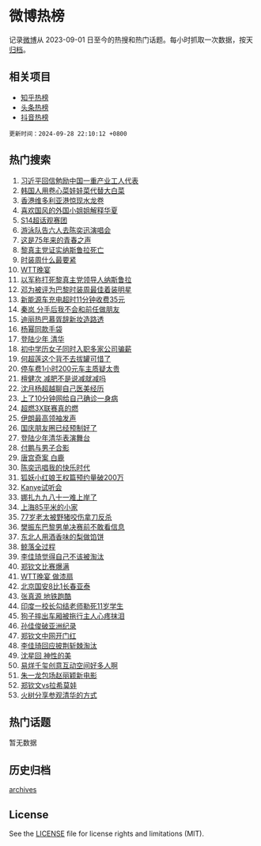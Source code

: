 # 微博热榜

记录[微博](https://www.weibo.com)从 2023-09-01 日至今的热搜和热门话题。每小时抓取一次数据，按天[归档](archives)。

## 相关项目

- [知乎热榜](https://github.com/hotarchive/zhihu)
- [头条热榜](https://github.com/hotarchive/toutiao)
- [抖音热榜](https://github.com/hotarchive/douyin)


`更新时间：2024-09-28 22:10:12 +0800`

## 热门搜索

1. [习近平回信勉励中国一重产业工人代表](https://m.weibo.cn/search?containerid=100103type%3D1%26t%3D10%26q%3D%23%E4%B9%A0%E8%BF%91%E5%B9%B3%E5%9B%9E%E4%BF%A1%E5%8B%89%E5%8A%B1%E4%B8%AD%E5%9B%BD%E4%B8%80%E9%87%8D%E4%BA%A7%E4%B8%9A%E5%B7%A5%E4%BA%BA%E4%BB%A3%E8%A1%A8%23&stream_entry_id=51&isnewpage=1&extparam=seat%3D1%26q%3D%2523%25E4%25B9%25A0%25E8%25BF%2591%25E5%25B9%25B3%25E5%259B%259E%25E4%25BF%25A1%25E5%258B%2589%25E5%258A%25B1%25E4%25B8%25AD%25E5%259B%25BD%25E4%25B8%2580%25E9%2587%258D%25E4%25BA%25A7%25E4%25B8%259A%25E5%25B7%25A5%25E4%25BA%25BA%25E4%25BB%25A3%25E8%25A1%25A8%2523%26dgr%3D0%26cate%3D10103%26filter_type%3Drealtimehot%26stream_entry_id%3D51%26c_type%3D51%26pos%3D0%26display_time%3D1727532611%26pre_seqid%3D172753261172601175451137)
1. [韩国人用卷心菜娃娃菜代替大白菜](https://m.weibo.cn/search?containerid=100103type%3D1%26t%3D10%26q%3D%23%E9%9F%A9%E5%9B%BD%E4%BA%BA%E7%94%A8%E5%8D%B7%E5%BF%83%E8%8F%9C%E5%A8%83%E5%A8%83%E8%8F%9C%E4%BB%A3%E6%9B%BF%E5%A4%A7%E7%99%BD%E8%8F%9C%23&stream_entry_id=31&isnewpage=1&extparam=seat%3D1%26flag%3D1%26pos%3D0%26band_rank%3D1%26stream_entry_id%3D31%26lcate%3D5001%26q%3D%2523%25E9%259F%25A9%25E5%259B%25BD%25E4%25BA%25BA%25E7%2594%25A8%25E5%258D%25B7%25E5%25BF%2583%25E8%258F%259C%25E5%25A8%2583%25E5%25A8%2583%25E8%258F%259C%25E4%25BB%25A3%25E6%259B%25BF%25E5%25A4%25A7%25E7%2599%25BD%25E8%258F%259C%2523%26dgr%3D0%26filter_type%3Drealtimehot%26cate%3D5001%26c_type%3D31%26realpos%3D1%26display_time%3D1727532611%26pre_seqid%3D172753261172601175451137)
1. [香港维多利亚港惊现水龙卷](https://m.weibo.cn/search?containerid=100103type%3D1%26t%3D10%26q%3D%23%E9%A6%99%E6%B8%AF%E7%BB%B4%E5%A4%9A%E5%88%A9%E4%BA%9A%E6%B8%AF%E6%83%8A%E7%8E%B0%E6%B0%B4%E9%BE%99%E5%8D%B7%23&stream_entry_id=31&isnewpage=1&extparam=seat%3D1%26flag%3D2%26pos%3D1%26band_rank%3D2%26stream_entry_id%3D31%26lcate%3D5001%26q%3D%2523%25E9%25A6%2599%25E6%25B8%25AF%25E7%25BB%25B4%25E5%25A4%259A%25E5%2588%25A9%25E4%25BA%259A%25E6%25B8%25AF%25E6%2583%258A%25E7%258E%25B0%25E6%25B0%25B4%25E9%25BE%2599%25E5%258D%25B7%2523%26dgr%3D0%26filter_type%3Drealtimehot%26cate%3D5001%26c_type%3D31%26realpos%3D2%26display_time%3D1727532611%26pre_seqid%3D172753261172601175451137)
1. [喜欢国风的外国小姐姐解释华夏](https://m.weibo.cn/search?containerid=100103type%3D1%26t%3D10%26q%3D%23%E5%96%9C%E6%AC%A2%E5%9B%BD%E9%A3%8E%E7%9A%84%E5%A4%96%E5%9B%BD%E5%B0%8F%E5%A7%90%E5%A7%90%E8%A7%A3%E9%87%8A%E5%8D%8E%E5%A4%8F%23&stream_entry_id=31&isnewpage=1&extparam=seat%3D1%26flag%3D32768%26pos%3D2%26band_rank%3D3%26stream_entry_id%3D31%26lcate%3D5001%26q%3D%2523%25E5%2596%259C%25E6%25AC%25A2%25E5%259B%25BD%25E9%25A3%258E%25E7%259A%2584%25E5%25A4%2596%25E5%259B%25BD%25E5%25B0%258F%25E5%25A7%2590%25E5%25A7%2590%25E8%25A7%25A3%25E9%2587%258A%25E5%258D%258E%25E5%25A4%258F%2523%26dgr%3D0%26filter_type%3Drealtimehot%26cate%3D5001%26c_type%3D31%26realpos%3D3%26display_time%3D1727532611%26pre_seqid%3D172753261172601175451137)
1. [S14超话观赛团](https://m.weibo.cn/search?containerid=100103type%3D1%26t%3D10%26q%3D%23S14%E8%B6%85%E8%AF%9D%E8%A7%82%E8%B5%9B%E5%9B%A2%23&stream_entry_id=31&isnewpage=1&extparam=seat%3D1%26cate%3D5001%26pos%3D3%26band_rank%3D4%26stream_entry_id%3D31%26is_ad_pos%3D1%26lcate%3D5001%26q%3D%2523S14%25E8%25B6%2585%25E8%25AF%259D%25E8%25A7%2582%25E8%25B5%259B%25E5%259B%25A2%2523%26dgr%3D0%26filter_type%3Drealtimehot%26c_type%3D31%26adid%3D256759%26display_time%3D1727532611%26pre_seqid%3D172753261172601175451137)
1. [游泳队告六人去陈奕迅演唱会](https://m.weibo.cn/search?containerid=100103type%3D1%26t%3D10%26q%3D%23%E6%B8%B8%E6%B3%B3%E9%98%9F%E5%91%8A%E5%85%AD%E4%BA%BA%E5%8E%BB%E9%99%88%E5%A5%95%E8%BF%85%E6%BC%94%E5%94%B1%E4%BC%9A%23&stream_entry_id=31&isnewpage=1&extparam=seat%3D1%26flag%3D1%26pos%3D4%26band_rank%3D4%26stream_entry_id%3D31%26lcate%3D5001%26q%3D%2523%25E6%25B8%25B8%25E6%25B3%25B3%25E9%2598%259F%25E5%2591%258A%25E5%2585%25AD%25E4%25BA%25BA%25E5%258E%25BB%25E9%2599%2588%25E5%25A5%2595%25E8%25BF%2585%25E6%25BC%2594%25E5%2594%25B1%25E4%25BC%259A%2523%26dgr%3D0%26filter_type%3Drealtimehot%26cate%3D5001%26c_type%3D31%26realpos%3D4%26display_time%3D1727532611%26pre_seqid%3D172753261172601175451137)
1. [这是75年来的青春之声](https://m.weibo.cn/search?containerid=100103type%3D1%26t%3D10%26q%3D%23%E8%BF%99%E6%98%AF75%E5%B9%B4%E6%9D%A5%E7%9A%84%E9%9D%92%E6%98%A5%E4%B9%8B%E5%A3%B0%23&stream_entry_id=31&isnewpage=1&extparam=seat%3D1%26flag%3D1%26pos%3D5%26band_rank%3D5%26stream_entry_id%3D31%26lcate%3D5001%26q%3D%2523%25E8%25BF%2599%25E6%2598%25AF75%25E5%25B9%25B4%25E6%259D%25A5%25E7%259A%2584%25E9%259D%2592%25E6%2598%25A5%25E4%25B9%258B%25E5%25A3%25B0%2523%26dgr%3D0%26filter_type%3Drealtimehot%26cate%3D5001%26c_type%3D31%26realpos%3D5%26display_time%3D1727532611%26pre_seqid%3D172753261172601175451137)
1. [黎真主党证实纳斯鲁拉死亡](https://m.weibo.cn/search?containerid=100103type%3D1%26t%3D10%26q%3D%23%E9%BB%8E%E7%9C%9F%E4%B8%BB%E5%85%9A%E8%AF%81%E5%AE%9E%E7%BA%B3%E6%96%AF%E9%B2%81%E6%8B%89%E6%AD%BB%E4%BA%A1%23&stream_entry_id=31&isnewpage=1&extparam=seat%3D1%26flag%3D0%26pos%3D6%26band_rank%3D6%26stream_entry_id%3D31%26lcate%3D5001%26q%3D%2523%25E9%25BB%258E%25E7%259C%259F%25E4%25B8%25BB%25E5%2585%259A%25E8%25AF%2581%25E5%25AE%259E%25E7%25BA%25B3%25E6%2596%25AF%25E9%25B2%2581%25E6%258B%2589%25E6%25AD%25BB%25E4%25BA%25A1%2523%26dgr%3D0%26filter_type%3Drealtimehot%26cate%3D5001%26c_type%3D31%26realpos%3D6%26display_time%3D1727532611%26pre_seqid%3D172753261172601175451137)
1. [时装周什么最要紧](https://m.weibo.cn/search?containerid=100103type%3D1%26t%3D10%26q%3D%23%E6%97%B6%E8%A3%85%E5%91%A8%E4%BB%80%E4%B9%88%E6%9C%80%E8%A6%81%E7%B4%A7%23&stream_entry_id=31&isnewpage=1&extparam=seat%3D1%26cate%3D5001%26pos%3D7%26band_rank%3D7%26stream_entry_id%3D31%26is_ad_pos%3D1%26lcate%3D5001%26q%3D%2523%25E6%2597%25B6%25E8%25A3%2585%25E5%2591%25A8%25E4%25BB%2580%25E4%25B9%2588%25E6%259C%2580%25E8%25A6%2581%25E7%25B4%25A7%2523%26dgr%3D0%26filter_type%3Drealtimehot%26adid%3D257868%26c_type%3D31%26topic_ad%3D1%26display_time%3D1727532611%26pre_seqid%3D172753261172601175451137)
1. [WTT晚宴](https://m.weibo.cn/search?containerid=100103type%3D1%26t%3D10%26q%3DWTT%E6%99%9A%E5%AE%B4&stream_entry_id=31&isnewpage=1&extparam=seat%3D1%26flag%3D1%26pos%3D8%26band_rank%3D7%26stream_entry_id%3D31%26lcate%3D5001%26q%3DWTT%25E6%2599%259A%25E5%25AE%25B4%26dgr%3D0%26filter_type%3Drealtimehot%26cate%3D5001%26c_type%3D31%26realpos%3D7%26display_time%3D1727532611%26pre_seqid%3D172753261172601175451137)
1. [以军称打死黎真主党领导人纳斯鲁拉](https://m.weibo.cn/search?containerid=100103type%3D1%26t%3D10%26q%3D%23%E4%BB%A5%E5%86%9B%E7%A7%B0%E6%89%93%E6%AD%BB%E9%BB%8E%E7%9C%9F%E4%B8%BB%E5%85%9A%E9%A2%86%E5%AF%BC%E4%BA%BA%E7%BA%B3%E6%96%AF%E9%B2%81%E6%8B%89%23&stream_entry_id=31&isnewpage=1&extparam=seat%3D1%26flag%3D0%26pos%3D9%26band_rank%3D8%26stream_entry_id%3D31%26lcate%3D5001%26q%3D%2523%25E4%25BB%25A5%25E5%2586%259B%25E7%25A7%25B0%25E6%2589%2593%25E6%25AD%25BB%25E9%25BB%258E%25E7%259C%259F%25E4%25B8%25BB%25E5%2585%259A%25E9%25A2%2586%25E5%25AF%25BC%25E4%25BA%25BA%25E7%25BA%25B3%25E6%2596%25AF%25E9%25B2%2581%25E6%258B%2589%2523%26dgr%3D0%26filter_type%3Drealtimehot%26cate%3D5001%26c_type%3D31%26realpos%3D8%26display_time%3D1727532611%26pre_seqid%3D172753261172601175451137)
1. [邓为被评为巴黎时装周最佳着装明星](https://m.weibo.cn/search?containerid=100103type%3D1%26t%3D10%26q%3D%23%E9%82%93%E4%B8%BA%E8%A2%AB%E8%AF%84%E4%B8%BA%E5%B7%B4%E9%BB%8E%E6%97%B6%E8%A3%85%E5%91%A8%E6%9C%80%E4%BD%B3%E7%9D%80%E8%A3%85%E6%98%8E%E6%98%9F%23&stream_entry_id=31&isnewpage=1&extparam=seat%3D1%26flag%3D0%26pos%3D10%26band_rank%3D9%26stream_entry_id%3D31%26lcate%3D5001%26q%3D%2523%25E9%2582%2593%25E4%25B8%25BA%25E8%25A2%25AB%25E8%25AF%2584%25E4%25B8%25BA%25E5%25B7%25B4%25E9%25BB%258E%25E6%2597%25B6%25E8%25A3%2585%25E5%2591%25A8%25E6%259C%2580%25E4%25BD%25B3%25E7%259D%2580%25E8%25A3%2585%25E6%2598%258E%25E6%2598%259F%2523%26dgr%3D0%26filter_type%3Drealtimehot%26cate%3D5001%26c_type%3D31%26realpos%3D9%26display_time%3D1727532611%26pre_seqid%3D172753261172601175451137)
1. [新能源车充电超时11分钟收费35元](https://m.weibo.cn/search?containerid=100103type%3D1%26t%3D10%26q%3D%23%E6%96%B0%E8%83%BD%E6%BA%90%E8%BD%A6%E5%85%85%E7%94%B5%E8%B6%85%E6%97%B611%E5%88%86%E9%92%9F%E6%94%B6%E8%B4%B935%E5%85%83%23&stream_entry_id=31&isnewpage=1&extparam=seat%3D1%26flag%3D1%26pos%3D11%26band_rank%3D10%26stream_entry_id%3D31%26lcate%3D5001%26q%3D%2523%25E6%2596%25B0%25E8%2583%25BD%25E6%25BA%2590%25E8%25BD%25A6%25E5%2585%2585%25E7%2594%25B5%25E8%25B6%2585%25E6%2597%25B611%25E5%2588%2586%25E9%2592%259F%25E6%2594%25B6%25E8%25B4%25B935%25E5%2585%2583%2523%26dgr%3D0%26filter_type%3Drealtimehot%26cate%3D5001%26c_type%3D31%26realpos%3D10%26display_time%3D1727532611%26pre_seqid%3D172753261172601175451137)
1. [秦岚 分手后我不会和前任做朋友](https://m.weibo.cn/search?containerid=100103type%3D1%26t%3D10%26q%3D%E7%A7%A6%E5%B2%9A+%E5%88%86%E6%89%8B%E5%90%8E%E6%88%91%E4%B8%8D%E4%BC%9A%E5%92%8C%E5%89%8D%E4%BB%BB%E5%81%9A%E6%9C%8B%E5%8F%8B&stream_entry_id=31&isnewpage=1&extparam=seat%3D1%26flag%3D1%26pos%3D12%26band_rank%3D11%26stream_entry_id%3D31%26lcate%3D5001%26q%3D%25E7%25A7%25A6%25E5%25B2%259A%2520%25E5%2588%2586%25E6%2589%258B%25E5%2590%258E%25E6%2588%2591%25E4%25B8%258D%25E4%25BC%259A%25E5%2592%258C%25E5%2589%258D%25E4%25BB%25BB%25E5%2581%259A%25E6%259C%258B%25E5%258F%258B%26dgr%3D0%26filter_type%3Drealtimehot%26cate%3D5001%26c_type%3D31%26realpos%3D11%26display_time%3D1727532611%26pre_seqid%3D172753261172601175451137)
1. [迪丽热巴慕胥辞新妆造路透](https://m.weibo.cn/search?containerid=100103type%3D1%26t%3D10%26q%3D%23%E8%BF%AA%E4%B8%BD%E7%83%AD%E5%B7%B4%E6%85%95%E8%83%A5%E8%BE%9E%E6%96%B0%E5%A6%86%E9%80%A0%E8%B7%AF%E9%80%8F%23&stream_entry_id=31&isnewpage=1&extparam=seat%3D1%26flag%3D1%26pos%3D13%26band_rank%3D12%26stream_entry_id%3D31%26lcate%3D5001%26q%3D%2523%25E8%25BF%25AA%25E4%25B8%25BD%25E7%2583%25AD%25E5%25B7%25B4%25E6%2585%2595%25E8%2583%25A5%25E8%25BE%259E%25E6%2596%25B0%25E5%25A6%2586%25E9%2580%25A0%25E8%25B7%25AF%25E9%2580%258F%2523%26dgr%3D0%26filter_type%3Drealtimehot%26cate%3D5001%26c_type%3D31%26realpos%3D12%26display_time%3D1727532611%26pre_seqid%3D172753261172601175451137)
1. [杨幂同款手袋](https://m.weibo.cn/search?containerid=100103type%3D1%26t%3D10%26q%3D%23%E6%9D%A8%E5%B9%82%E5%90%8C%E6%AC%BE%E6%89%8B%E8%A2%8B%23&stream_entry_id=31&isnewpage=1&extparam=seat%3D1%26cate%3D5001%26pos%3D14%26band_rank%3D13%26stream_entry_id%3D31%26lcate%3D5001%26q%3D%2523%25E6%259D%25A8%25E5%25B9%2582%25E5%2590%258C%25E6%25AC%25BE%25E6%2589%258B%25E8%25A2%258B%2523%26dgr%3D0%26flag%3D0%26filter_type%3Drealtimehot%26adid%3D257508%26c_type%3D31%26realpos%3D13%26display_time%3D1727532611%26pre_seqid%3D172753261172601175451137)
1. [登陆少年 清华](https://m.weibo.cn/search?containerid=100103type%3D1%26t%3D10%26q%3D%E7%99%BB%E9%99%86%E5%B0%91%E5%B9%B4+%E6%B8%85%E5%8D%8E&stream_entry_id=31&isnewpage=1&extparam=seat%3D1%26flag%3D2%26pos%3D15%26band_rank%3D14%26stream_entry_id%3D31%26lcate%3D5001%26q%3D%25E7%2599%25BB%25E9%2599%2586%25E5%25B0%2591%25E5%25B9%25B4%2520%25E6%25B8%2585%25E5%258D%258E%26dgr%3D0%26filter_type%3Drealtimehot%26cate%3D5001%26c_type%3D31%26realpos%3D14%26display_time%3D1727532611%26pre_seqid%3D172753261172601175451137)
1. [初中学历女子同时入职多家公司骗薪](https://m.weibo.cn/search?containerid=100103type%3D1%26t%3D10%26q%3D%23%E5%88%9D%E4%B8%AD%E5%AD%A6%E5%8E%86%E5%A5%B3%E5%AD%90%E5%90%8C%E6%97%B6%E5%85%A5%E8%81%8C%E5%A4%9A%E5%AE%B6%E5%85%AC%E5%8F%B8%E9%AA%97%E8%96%AA%23&stream_entry_id=31&isnewpage=1&extparam=seat%3D1%26flag%3D1%26pos%3D16%26band_rank%3D15%26stream_entry_id%3D31%26lcate%3D5001%26q%3D%2523%25E5%2588%259D%25E4%25B8%25AD%25E5%25AD%25A6%25E5%258E%2586%25E5%25A5%25B3%25E5%25AD%2590%25E5%2590%258C%25E6%2597%25B6%25E5%2585%25A5%25E8%2581%258C%25E5%25A4%259A%25E5%25AE%25B6%25E5%2585%25AC%25E5%258F%25B8%25E9%25AA%2597%25E8%2596%25AA%2523%26dgr%3D0%26filter_type%3Drealtimehot%26cate%3D5001%26c_type%3D31%26realpos%3D15%26display_time%3D1727532611%26pre_seqid%3D172753261172601175451137)
1. [何超莲这个背不去拔罐可惜了](https://m.weibo.cn/search?containerid=100103type%3D1%26t%3D10%26q%3D%E4%BD%95%E8%B6%85%E8%8E%B2%E8%BF%99%E4%B8%AA%E8%83%8C%E4%B8%8D%E5%8E%BB%E6%8B%94%E7%BD%90%E5%8F%AF%E6%83%9C%E4%BA%86&stream_entry_id=31&isnewpage=1&extparam=seat%3D1%26flag%3D1%26pos%3D17%26band_rank%3D16%26stream_entry_id%3D31%26lcate%3D5001%26q%3D%25E4%25BD%2595%25E8%25B6%2585%25E8%258E%25B2%25E8%25BF%2599%25E4%25B8%25AA%25E8%2583%258C%25E4%25B8%258D%25E5%258E%25BB%25E6%258B%2594%25E7%25BD%2590%25E5%258F%25AF%25E6%2583%259C%25E4%25BA%2586%26dgr%3D0%26filter_type%3Drealtimehot%26cate%3D5001%26c_type%3D31%26realpos%3D16%26display_time%3D1727532611%26pre_seqid%3D172753261172601175451137)
1. [停车费1小时200元车主质疑太贵](https://m.weibo.cn/search?containerid=100103type%3D1%26t%3D10%26q%3D%23%E5%81%9C%E8%BD%A6%E8%B4%B91%E5%B0%8F%E6%97%B6200%E5%85%83%E8%BD%A6%E4%B8%BB%E8%B4%A8%E7%96%91%E5%A4%AA%E8%B4%B5%23&stream_entry_id=31&isnewpage=1&extparam=seat%3D1%26flag%3D0%26pos%3D18%26band_rank%3D17%26stream_entry_id%3D31%26lcate%3D5001%26q%3D%2523%25E5%2581%259C%25E8%25BD%25A6%25E8%25B4%25B91%25E5%25B0%258F%25E6%2597%25B6200%25E5%2585%2583%25E8%25BD%25A6%25E4%25B8%25BB%25E8%25B4%25A8%25E7%2596%2591%25E5%25A4%25AA%25E8%25B4%25B5%2523%26dgr%3D0%26filter_type%3Drealtimehot%26cate%3D5001%26c_type%3D31%26realpos%3D17%26display_time%3D1727532611%26pre_seqid%3D172753261172601175451137)
1. [檀健次 减肥不是说减就减吗](https://m.weibo.cn/search?containerid=100103type%3D1%26t%3D10%26q%3D%E6%AA%80%E5%81%A5%E6%AC%A1+%E5%87%8F%E8%82%A5%E4%B8%8D%E6%98%AF%E8%AF%B4%E5%87%8F%E5%B0%B1%E5%87%8F%E5%90%97&stream_entry_id=31&isnewpage=1&extparam=seat%3D1%26flag%3D1%26pos%3D19%26band_rank%3D18%26stream_entry_id%3D31%26lcate%3D5001%26q%3D%25E6%25AA%2580%25E5%2581%25A5%25E6%25AC%25A1%2520%25E5%2587%258F%25E8%2582%25A5%25E4%25B8%258D%25E6%2598%25AF%25E8%25AF%25B4%25E5%2587%258F%25E5%25B0%25B1%25E5%2587%258F%25E5%2590%2597%26dgr%3D0%26filter_type%3Drealtimehot%26cate%3D5001%26c_type%3D31%26realpos%3D18%26display_time%3D1727532611%26pre_seqid%3D172753261172601175451137)
1. [沈月杨超越聊自己医美经历](https://m.weibo.cn/search?containerid=100103type%3D1%26t%3D10%26q%3D%E6%B2%88%E6%9C%88%E6%9D%A8%E8%B6%85%E8%B6%8A%E8%81%8A%E8%87%AA%E5%B7%B1%E5%8C%BB%E7%BE%8E%E7%BB%8F%E5%8E%86&stream_entry_id=31&isnewpage=1&extparam=seat%3D1%26flag%3D1%26pos%3D20%26band_rank%3D19%26stream_entry_id%3D31%26lcate%3D5001%26q%3D%25E6%25B2%2588%25E6%259C%2588%25E6%259D%25A8%25E8%25B6%2585%25E8%25B6%258A%25E8%2581%258A%25E8%2587%25AA%25E5%25B7%25B1%25E5%258C%25BB%25E7%25BE%258E%25E7%25BB%258F%25E5%258E%2586%26dgr%3D0%26filter_type%3Drealtimehot%26cate%3D5001%26c_type%3D31%26realpos%3D19%26display_time%3D1727532611%26pre_seqid%3D172753261172601175451137)
1. [上了10分钟网给自己确诊一身病](https://m.weibo.cn/search?containerid=100103type%3D1%26t%3D10%26q%3D%23%E4%B8%8A%E4%BA%8610%E5%88%86%E9%92%9F%E7%BD%91%E7%BB%99%E8%87%AA%E5%B7%B1%E7%A1%AE%E8%AF%8A%E4%B8%80%E8%BA%AB%E7%97%85%23&stream_entry_id=31&isnewpage=1&extparam=seat%3D1%26flag%3D1%26pos%3D21%26band_rank%3D20%26stream_entry_id%3D31%26lcate%3D5001%26q%3D%2523%25E4%25B8%258A%25E4%25BA%258610%25E5%2588%2586%25E9%2592%259F%25E7%25BD%2591%25E7%25BB%2599%25E8%2587%25AA%25E5%25B7%25B1%25E7%25A1%25AE%25E8%25AF%258A%25E4%25B8%2580%25E8%25BA%25AB%25E7%2597%2585%2523%26dgr%3D0%26filter_type%3Drealtimehot%26cate%3D5001%26c_type%3D31%26realpos%3D20%26display_time%3D1727532611%26pre_seqid%3D172753261172601175451137)
1. [超燃3X联赛真的燃](https://m.weibo.cn/search?containerid=100103type%3D1%26t%3D10%26q%3D%23%E8%B6%85%E7%87%833X%E8%81%94%E8%B5%9B%E7%9C%9F%E7%9A%84%E7%87%83%23&stream_entry_id=31&isnewpage=1&extparam=seat%3D1%26cate%3D5001%26pos%3D22%26band_rank%3D21%26stream_entry_id%3D31%26lcate%3D5001%26q%3D%2523%25E8%25B6%2585%25E7%2587%25833X%25E8%2581%2594%25E8%25B5%259B%25E7%259C%259F%25E7%259A%2584%25E7%2587%2583%2523%26dgr%3D0%26flag%3D0%26filter_type%3Drealtimehot%26adid%3D257937%26c_type%3D31%26realpos%3D21%26display_time%3D1727532611%26pre_seqid%3D172753261172601175451137)
1. [伊朗最高领袖发声](https://m.weibo.cn/search?containerid=100103type%3D1%26t%3D10%26q%3D%23%E4%BC%8A%E6%9C%97%E6%9C%80%E9%AB%98%E9%A2%86%E8%A2%96%E5%8F%91%E5%A3%B0%23&stream_entry_id=31&isnewpage=1&extparam=seat%3D1%26flag%3D0%26pos%3D23%26band_rank%3D22%26stream_entry_id%3D31%26lcate%3D5001%26q%3D%2523%25E4%25BC%258A%25E6%259C%2597%25E6%259C%2580%25E9%25AB%2598%25E9%25A2%2586%25E8%25A2%2596%25E5%258F%2591%25E5%25A3%25B0%2523%26dgr%3D0%26filter_type%3Drealtimehot%26cate%3D5001%26c_type%3D31%26realpos%3D22%26display_time%3D1727532611%26pre_seqid%3D172753261172601175451137)
1. [国庆朋友圈已经预制好了](https://m.weibo.cn/search?containerid=100103type%3D1%26t%3D10%26q%3D%E5%9B%BD%E5%BA%86%E6%9C%8B%E5%8F%8B%E5%9C%88%E5%B7%B2%E7%BB%8F%E9%A2%84%E5%88%B6%E5%A5%BD%E4%BA%86&stream_entry_id=31&isnewpage=1&extparam=seat%3D1%26flag%3D0%26pos%3D24%26band_rank%3D23%26stream_entry_id%3D31%26lcate%3D5001%26q%3D%25E5%259B%25BD%25E5%25BA%2586%25E6%259C%258B%25E5%258F%258B%25E5%259C%2588%25E5%25B7%25B2%25E7%25BB%258F%25E9%25A2%2584%25E5%2588%25B6%25E5%25A5%25BD%25E4%25BA%2586%26dgr%3D0%26filter_type%3Drealtimehot%26cate%3D5001%26c_type%3D31%26realpos%3D23%26display_time%3D1727532611%26pre_seqid%3D172753261172601175451137)
1. [登陆少年清华表演舞台](https://m.weibo.cn/search?containerid=100103type%3D1%26t%3D10%26q%3D%23%E7%99%BB%E9%99%86%E5%B0%91%E5%B9%B4%E6%B8%85%E5%8D%8E%E8%A1%A8%E6%BC%94%E8%88%9E%E5%8F%B0%23&stream_entry_id=31&isnewpage=1&extparam=seat%3D1%26flag%3D1%26pos%3D25%26band_rank%3D24%26stream_entry_id%3D31%26lcate%3D5001%26q%3D%2523%25E7%2599%25BB%25E9%2599%2586%25E5%25B0%2591%25E5%25B9%25B4%25E6%25B8%2585%25E5%258D%258E%25E8%25A1%25A8%25E6%25BC%2594%25E8%2588%259E%25E5%258F%25B0%2523%26dgr%3D0%26filter_type%3Drealtimehot%26cate%3D5001%26c_type%3D31%26realpos%3D24%26display_time%3D1727532611%26pre_seqid%3D172753261172601175451137)
1. [付鹏与男子合影](https://m.weibo.cn/search?containerid=100103type%3D1%26t%3D10%26q%3D%23%E4%BB%98%E9%B9%8F%E4%B8%8E%E7%94%B7%E5%AD%90%E5%90%88%E5%BD%B1%23&stream_entry_id=31&isnewpage=1&extparam=seat%3D1%26flag%3D0%26pos%3D26%26band_rank%3D25%26stream_entry_id%3D31%26lcate%3D5001%26q%3D%2523%25E4%25BB%2598%25E9%25B9%258F%25E4%25B8%258E%25E7%2594%25B7%25E5%25AD%2590%25E5%2590%2588%25E5%25BD%25B1%2523%26dgr%3D0%26filter_type%3Drealtimehot%26cate%3D5001%26c_type%3D31%26realpos%3D25%26display_time%3D1727532611%26pre_seqid%3D172753261172601175451137)
1. [唐宫奇案 白鹿](https://m.weibo.cn/search?containerid=100103type%3D1%26t%3D10%26q%3D%E5%94%90%E5%AE%AB%E5%A5%87%E6%A1%88+%E7%99%BD%E9%B9%BF&stream_entry_id=31&isnewpage=1&extparam=seat%3D1%26flag%3D0%26pos%3D27%26band_rank%3D26%26stream_entry_id%3D31%26lcate%3D5001%26q%3D%25E5%2594%2590%25E5%25AE%25AB%25E5%25A5%2587%25E6%25A1%2588%2520%25E7%2599%25BD%25E9%25B9%25BF%26dgr%3D0%26filter_type%3Drealtimehot%26cate%3D5001%26c_type%3D31%26realpos%3D26%26display_time%3D1727532611%26pre_seqid%3D172753261172601175451137)
1. [陈奕迅唱我的快乐时代](https://m.weibo.cn/search?containerid=100103type%3D1%26t%3D10%26q%3D%E9%99%88%E5%A5%95%E8%BF%85%E5%94%B1%E6%88%91%E7%9A%84%E5%BF%AB%E4%B9%90%E6%97%B6%E4%BB%A3&stream_entry_id=31&isnewpage=1&extparam=seat%3D1%26flag%3D1%26pos%3D28%26band_rank%3D27%26stream_entry_id%3D31%26lcate%3D5001%26q%3D%25E9%2599%2588%25E5%25A5%2595%25E8%25BF%2585%25E5%2594%25B1%25E6%2588%2591%25E7%259A%2584%25E5%25BF%25AB%25E4%25B9%2590%25E6%2597%25B6%25E4%25BB%25A3%26dgr%3D0%26filter_type%3Drealtimehot%26cate%3D5001%26c_type%3D31%26realpos%3D27%26display_time%3D1727532611%26pre_seqid%3D172753261172601175451137)
1. [狐妖小红娘王权篇预约量破200万](https://m.weibo.cn/search?containerid=100103type%3D1%26t%3D10%26q%3D%23%E7%8B%90%E5%A6%96%E5%B0%8F%E7%BA%A2%E5%A8%98%E7%8E%8B%E6%9D%83%E7%AF%87%E9%A2%84%E7%BA%A6%E9%87%8F%E7%A0%B4200%E4%B8%87%23&stream_entry_id=31&isnewpage=1&extparam=seat%3D1%26flag%3D1%26pos%3D29%26band_rank%3D28%26stream_entry_id%3D31%26lcate%3D5001%26q%3D%2523%25E7%258B%2590%25E5%25A6%2596%25E5%25B0%258F%25E7%25BA%25A2%25E5%25A8%2598%25E7%258E%258B%25E6%259D%2583%25E7%25AF%2587%25E9%25A2%2584%25E7%25BA%25A6%25E9%2587%258F%25E7%25A0%25B4200%25E4%25B8%2587%2523%26dgr%3D0%26filter_type%3Drealtimehot%26cate%3D5001%26c_type%3D31%26realpos%3D28%26display_time%3D1727532611%26pre_seqid%3D172753261172601175451137)
1. [Kanye试听会](https://m.weibo.cn/search?containerid=100103type%3D1%26t%3D10%26q%3DKanye%E8%AF%95%E5%90%AC%E4%BC%9A&stream_entry_id=31&isnewpage=1&extparam=seat%3D1%26flag%3D0%26pos%3D30%26band_rank%3D29%26stream_entry_id%3D31%26lcate%3D5001%26q%3DKanye%25E8%25AF%2595%25E5%2590%25AC%25E4%25BC%259A%26dgr%3D0%26filter_type%3Drealtimehot%26cate%3D5001%26c_type%3D31%26realpos%3D29%26display_time%3D1727532611%26pre_seqid%3D172753261172601175451137)
1. [娜扎九九八十一难上岸了](https://m.weibo.cn/search?containerid=100103type%3D1%26t%3D10%26q%3D%E5%A8%9C%E6%89%8E%E4%B9%9D%E4%B9%9D%E5%85%AB%E5%8D%81%E4%B8%80%E9%9A%BE%E4%B8%8A%E5%B2%B8%E4%BA%86&stream_entry_id=31&isnewpage=1&extparam=seat%3D1%26flag%3D1%26pos%3D31%26band_rank%3D30%26stream_entry_id%3D31%26lcate%3D5001%26q%3D%25E5%25A8%259C%25E6%2589%258E%25E4%25B9%259D%25E4%25B9%259D%25E5%2585%25AB%25E5%258D%2581%25E4%25B8%2580%25E9%259A%25BE%25E4%25B8%258A%25E5%25B2%25B8%25E4%25BA%2586%26dgr%3D0%26filter_type%3Drealtimehot%26cate%3D5001%26c_type%3D31%26realpos%3D30%26display_time%3D1727532611%26pre_seqid%3D172753261172601175451137)
1. [上海85平米的小家](https://m.weibo.cn/search?containerid=100103type%3D1%26t%3D10%26q%3D%E4%B8%8A%E6%B5%B785%E5%B9%B3%E7%B1%B3%E7%9A%84%E5%B0%8F%E5%AE%B6&stream_entry_id=31&isnewpage=1&extparam=seat%3D1%26flag%3D0%26pos%3D32%26band_rank%3D31%26stream_entry_id%3D31%26lcate%3D5001%26q%3D%25E4%25B8%258A%25E6%25B5%25B785%25E5%25B9%25B3%25E7%25B1%25B3%25E7%259A%2584%25E5%25B0%258F%25E5%25AE%25B6%26dgr%3D0%26filter_type%3Drealtimehot%26cate%3D5001%26c_type%3D31%26realpos%3D31%26display_time%3D1727532611%26pre_seqid%3D172753261172601175451137)
1. [77岁老太被野猪咬伤拿刀反杀](https://m.weibo.cn/search?containerid=100103type%3D1%26t%3D10%26q%3D%2377%E5%B2%81%E8%80%81%E5%A4%AA%E8%A2%AB%E9%87%8E%E7%8C%AA%E5%92%AC%E4%BC%A4%E6%8B%BF%E5%88%80%E5%8F%8D%E6%9D%80%23&stream_entry_id=31&isnewpage=1&extparam=seat%3D1%26flag%3D0%26pos%3D33%26band_rank%3D32%26stream_entry_id%3D31%26lcate%3D5001%26q%3D%252377%25E5%25B2%2581%25E8%2580%2581%25E5%25A4%25AA%25E8%25A2%25AB%25E9%2587%258E%25E7%258C%25AA%25E5%2592%25AC%25E4%25BC%25A4%25E6%258B%25BF%25E5%2588%2580%25E5%258F%258D%25E6%259D%2580%2523%26dgr%3D0%26filter_type%3Drealtimehot%26cate%3D5001%26c_type%3D31%26realpos%3D32%26display_time%3D1727532611%26pre_seqid%3D172753261172601175451137)
1. [樊振东巴黎男单决赛前不敢看信息](https://m.weibo.cn/search?containerid=100103type%3D1%26t%3D10%26q%3D%23%E6%A8%8A%E6%8C%AF%E4%B8%9C%E5%B7%B4%E9%BB%8E%E7%94%B7%E5%8D%95%E5%86%B3%E8%B5%9B%E5%89%8D%E4%B8%8D%E6%95%A2%E7%9C%8B%E4%BF%A1%E6%81%AF%23&stream_entry_id=31&isnewpage=1&extparam=seat%3D1%26flag%3D0%26pos%3D34%26band_rank%3D33%26stream_entry_id%3D31%26lcate%3D5001%26q%3D%2523%25E6%25A8%258A%25E6%258C%25AF%25E4%25B8%259C%25E5%25B7%25B4%25E9%25BB%258E%25E7%2594%25B7%25E5%258D%2595%25E5%2586%25B3%25E8%25B5%259B%25E5%2589%258D%25E4%25B8%258D%25E6%2595%25A2%25E7%259C%258B%25E4%25BF%25A1%25E6%2581%25AF%2523%26dgr%3D0%26filter_type%3Drealtimehot%26cate%3D5001%26c_type%3D31%26realpos%3D33%26display_time%3D1727532611%26pre_seqid%3D172753261172601175451137)
1. [东北人用酒香味的梨做馅饼](https://m.weibo.cn/search?containerid=100103type%3D1%26t%3D10%26q%3D%23%E4%B8%9C%E5%8C%97%E4%BA%BA%E7%94%A8%E9%85%92%E9%A6%99%E5%91%B3%E7%9A%84%E6%A2%A8%E5%81%9A%E9%A6%85%E9%A5%BC%23&stream_entry_id=31&isnewpage=1&extparam=seat%3D1%26flag%3D1%26pos%3D35%26band_rank%3D34%26stream_entry_id%3D31%26lcate%3D5001%26q%3D%2523%25E4%25B8%259C%25E5%258C%2597%25E4%25BA%25BA%25E7%2594%25A8%25E9%2585%2592%25E9%25A6%2599%25E5%2591%25B3%25E7%259A%2584%25E6%25A2%25A8%25E5%2581%259A%25E9%25A6%2585%25E9%25A5%25BC%2523%26dgr%3D0%26filter_type%3Drealtimehot%26cate%3D5001%26c_type%3D31%26realpos%3D34%26display_time%3D1727532611%26pre_seqid%3D172753261172601175451137)
1. [鲸落全过程](https://m.weibo.cn/search?containerid=100103type%3D1%26t%3D10%26q%3D%E9%B2%B8%E8%90%BD%E5%85%A8%E8%BF%87%E7%A8%8B&stream_entry_id=31&isnewpage=1&extparam=seat%3D1%26flag%3D0%26pos%3D36%26band_rank%3D35%26stream_entry_id%3D31%26lcate%3D5001%26q%3D%25E9%25B2%25B8%25E8%2590%25BD%25E5%2585%25A8%25E8%25BF%2587%25E7%25A8%258B%26dgr%3D0%26filter_type%3Drealtimehot%26cate%3D5001%26c_type%3D31%26realpos%3D35%26display_time%3D1727532611%26pre_seqid%3D172753261172601175451137)
1. [李佳琦觉得自己不该被淘汰](https://m.weibo.cn/search?containerid=100103type%3D1%26t%3D10%26q%3D%23%E6%9D%8E%E4%BD%B3%E7%90%A6%E8%A7%89%E5%BE%97%E8%87%AA%E5%B7%B1%E4%B8%8D%E8%AF%A5%E8%A2%AB%E6%B7%98%E6%B1%B0%23&stream_entry_id=31&isnewpage=1&extparam=seat%3D1%26flag%3D0%26pos%3D37%26band_rank%3D36%26stream_entry_id%3D31%26lcate%3D5001%26q%3D%2523%25E6%259D%258E%25E4%25BD%25B3%25E7%2590%25A6%25E8%25A7%2589%25E5%25BE%2597%25E8%2587%25AA%25E5%25B7%25B1%25E4%25B8%258D%25E8%25AF%25A5%25E8%25A2%25AB%25E6%25B7%2598%25E6%25B1%25B0%2523%26dgr%3D0%26filter_type%3Drealtimehot%26cate%3D5001%26c_type%3D31%26realpos%3D36%26display_time%3D1727532611%26pre_seqid%3D172753261172601175451137)
1. [郑钦文比赛爆满](https://m.weibo.cn/search?containerid=100103type%3D1%26t%3D10%26q%3D%23%E9%83%91%E9%92%A6%E6%96%87%E6%AF%94%E8%B5%9B%E7%88%86%E6%BB%A1%23&stream_entry_id=31&isnewpage=1&extparam=seat%3D1%26flag%3D0%26pos%3D38%26band_rank%3D37%26stream_entry_id%3D31%26lcate%3D5001%26q%3D%2523%25E9%2583%2591%25E9%2592%25A6%25E6%2596%2587%25E6%25AF%2594%25E8%25B5%259B%25E7%2588%2586%25E6%25BB%25A1%2523%26dgr%3D0%26filter_type%3Drealtimehot%26cate%3D5001%26c_type%3D31%26realpos%3D37%26display_time%3D1727532611%26pre_seqid%3D172753261172601175451137)
1. [WTT晚宴 做漆扇](https://m.weibo.cn/search?containerid=100103type%3D1%26t%3D10%26q%3DWTT%E6%99%9A%E5%AE%B4+%E5%81%9A%E6%BC%86%E6%89%87&stream_entry_id=31&isnewpage=1&extparam=seat%3D1%26flag%3D1%26pos%3D39%26band_rank%3D38%26stream_entry_id%3D31%26lcate%3D5001%26q%3DWTT%25E6%2599%259A%25E5%25AE%25B4%2520%25E5%2581%259A%25E6%25BC%2586%25E6%2589%2587%26dgr%3D0%26filter_type%3Drealtimehot%26cate%3D5001%26c_type%3D31%26realpos%3D38%26display_time%3D1727532611%26pre_seqid%3D172753261172601175451137)
1. [北京国安8比1长春亚泰](https://m.weibo.cn/search?containerid=100103type%3D1%26t%3D10%26q%3D%23%E5%8C%97%E4%BA%AC%E5%9B%BD%E5%AE%898%E6%AF%941%E9%95%BF%E6%98%A5%E4%BA%9A%E6%B3%B0%23&stream_entry_id=31&isnewpage=1&extparam=seat%3D1%26flag%3D1%26pos%3D40%26band_rank%3D39%26stream_entry_id%3D31%26lcate%3D5001%26q%3D%2523%25E5%258C%2597%25E4%25BA%25AC%25E5%259B%25BD%25E5%25AE%25898%25E6%25AF%25941%25E9%2595%25BF%25E6%2598%25A5%25E4%25BA%259A%25E6%25B3%25B0%2523%26dgr%3D0%26filter_type%3Drealtimehot%26cate%3D5001%26c_type%3D31%26realpos%3D39%26display_time%3D1727532611%26pre_seqid%3D172753261172601175451137)
1. [张真源 地铁跑酷](https://m.weibo.cn/search?containerid=100103type%3D1%26t%3D10%26q%3D%E5%BC%A0%E7%9C%9F%E6%BA%90+%E5%9C%B0%E9%93%81%E8%B7%91%E9%85%B7&stream_entry_id=31&isnewpage=1&extparam=seat%3D1%26flag%3D0%26pos%3D41%26band_rank%3D40%26stream_entry_id%3D31%26lcate%3D5001%26q%3D%25E5%25BC%25A0%25E7%259C%259F%25E6%25BA%2590%2520%25E5%259C%25B0%25E9%2593%2581%25E8%25B7%2591%25E9%2585%25B7%26dgr%3D0%26filter_type%3Drealtimehot%26cate%3D5001%26c_type%3D31%26realpos%3D40%26display_time%3D1727532611%26pre_seqid%3D172753261172601175451137)
1. [印度一校长勾结老师勒死11岁学生](https://m.weibo.cn/search?containerid=100103type%3D1%26t%3D10%26q%3D%23%E5%8D%B0%E5%BA%A6%E4%B8%80%E6%A0%A1%E9%95%BF%E5%8B%BE%E7%BB%93%E8%80%81%E5%B8%88%E5%8B%92%E6%AD%BB11%E5%B2%81%E5%AD%A6%E7%94%9F%23&stream_entry_id=31&isnewpage=1&extparam=seat%3D1%26flag%3D0%26pos%3D42%26band_rank%3D41%26stream_entry_id%3D31%26lcate%3D5001%26q%3D%2523%25E5%258D%25B0%25E5%25BA%25A6%25E4%25B8%2580%25E6%25A0%25A1%25E9%2595%25BF%25E5%258B%25BE%25E7%25BB%2593%25E8%2580%2581%25E5%25B8%2588%25E5%258B%2592%25E6%25AD%25BB11%25E5%25B2%2581%25E5%25AD%25A6%25E7%2594%259F%2523%26dgr%3D0%26filter_type%3Drealtimehot%26cate%3D5001%26c_type%3D31%26realpos%3D41%26display_time%3D1727532611%26pre_seqid%3D172753261172601175451137)
1. [狗子摔出车厢被拖行主人心疼抹泪](https://m.weibo.cn/search?containerid=100103type%3D1%26t%3D10%26q%3D%23%E7%8B%97%E5%AD%90%E6%91%94%E5%87%BA%E8%BD%A6%E5%8E%A2%E8%A2%AB%E6%8B%96%E8%A1%8C%E4%B8%BB%E4%BA%BA%E5%BF%83%E7%96%BC%E6%8A%B9%E6%B3%AA%23&stream_entry_id=31&isnewpage=1&extparam=seat%3D1%26flag%3D1%26pos%3D43%26band_rank%3D42%26stream_entry_id%3D31%26lcate%3D5001%26q%3D%2523%25E7%258B%2597%25E5%25AD%2590%25E6%2591%2594%25E5%2587%25BA%25E8%25BD%25A6%25E5%258E%25A2%25E8%25A2%25AB%25E6%258B%2596%25E8%25A1%258C%25E4%25B8%25BB%25E4%25BA%25BA%25E5%25BF%2583%25E7%2596%25BC%25E6%258A%25B9%25E6%25B3%25AA%2523%26dgr%3D0%26filter_type%3Drealtimehot%26cate%3D5001%26c_type%3D31%26realpos%3D42%26display_time%3D1727532611%26pre_seqid%3D172753261172601175451137)
1. [孙佳俊破亚洲纪录](https://m.weibo.cn/search?containerid=100103type%3D1%26t%3D10%26q%3D%23%E5%AD%99%E4%BD%B3%E4%BF%8A%E7%A0%B4%E4%BA%9A%E6%B4%B2%E7%BA%AA%E5%BD%95%23&stream_entry_id=31&isnewpage=1&extparam=seat%3D1%26flag%3D1%26pos%3D44%26band_rank%3D43%26stream_entry_id%3D31%26lcate%3D5001%26q%3D%2523%25E5%25AD%2599%25E4%25BD%25B3%25E4%25BF%258A%25E7%25A0%25B4%25E4%25BA%259A%25E6%25B4%25B2%25E7%25BA%25AA%25E5%25BD%2595%2523%26dgr%3D0%26filter_type%3Drealtimehot%26cate%3D5001%26c_type%3D31%26realpos%3D43%26display_time%3D1727532611%26pre_seqid%3D172753261172601175451137)
1. [郑钦文中网开门红](https://m.weibo.cn/search?containerid=100103type%3D1%26t%3D10%26q%3D%23%E9%83%91%E9%92%A6%E6%96%87%E4%B8%AD%E7%BD%91%E5%BC%80%E9%97%A8%E7%BA%A2%23&stream_entry_id=31&isnewpage=1&extparam=seat%3D1%26flag%3D1%26pos%3D45%26band_rank%3D44%26stream_entry_id%3D31%26lcate%3D5001%26q%3D%2523%25E9%2583%2591%25E9%2592%25A6%25E6%2596%2587%25E4%25B8%25AD%25E7%25BD%2591%25E5%25BC%2580%25E9%2597%25A8%25E7%25BA%25A2%2523%26dgr%3D0%26filter_type%3Drealtimehot%26cate%3D5001%26c_type%3D31%26realpos%3D44%26display_time%3D1727532611%26pre_seqid%3D172753261172601175451137)
1. [李佳琦回应披荆斩棘淘汰](https://m.weibo.cn/search?containerid=100103type%3D1%26t%3D10%26q%3D%23%E6%9D%8E%E4%BD%B3%E7%90%A6%E5%9B%9E%E5%BA%94%E6%8A%AB%E8%8D%86%E6%96%A9%E6%A3%98%E6%B7%98%E6%B1%B0%23&stream_entry_id=31&isnewpage=1&extparam=seat%3D1%26flag%3D0%26pos%3D46%26band_rank%3D45%26stream_entry_id%3D31%26lcate%3D5001%26q%3D%2523%25E6%259D%258E%25E4%25BD%25B3%25E7%2590%25A6%25E5%259B%259E%25E5%25BA%2594%25E6%258A%25AB%25E8%258D%2586%25E6%2596%25A9%25E6%25A3%2598%25E6%25B7%2598%25E6%25B1%25B0%2523%26dgr%3D0%26filter_type%3Drealtimehot%26cate%3D5001%26c_type%3D31%26realpos%3D45%26display_time%3D1727532611%26pre_seqid%3D172753261172601175451137)
1. [沈星回 神性的美](https://m.weibo.cn/search?containerid=100103type%3D1%26t%3D10%26q%3D%E6%B2%88%E6%98%9F%E5%9B%9E+%E7%A5%9E%E6%80%A7%E7%9A%84%E7%BE%8E&stream_entry_id=31&isnewpage=1&extparam=seat%3D1%26flag%3D1%26pos%3D47%26band_rank%3D46%26stream_entry_id%3D31%26lcate%3D5001%26q%3D%25E6%25B2%2588%25E6%2598%259F%25E5%259B%259E%2520%25E7%25A5%259E%25E6%2580%25A7%25E7%259A%2584%25E7%25BE%258E%26dgr%3D0%26filter_type%3Drealtimehot%26cate%3D5001%26c_type%3D31%26realpos%3D46%26display_time%3D1727532611%26pre_seqid%3D172753261172601175451137)
1. [易烊千玺创意互动空间好多人啊](https://m.weibo.cn/search?containerid=100103type%3D1%26t%3D10%26q%3D%23%E6%98%93%E7%83%8A%E5%8D%83%E7%8E%BA%E5%88%9B%E6%84%8F%E4%BA%92%E5%8A%A8%E7%A9%BA%E9%97%B4%E5%A5%BD%E5%A4%9A%E4%BA%BA%E5%95%8A%23&stream_entry_id=31&isnewpage=1&extparam=seat%3D1%26flag%3D32768%26pos%3D48%26band_rank%3D47%26stream_entry_id%3D31%26lcate%3D5001%26q%3D%2523%25E6%2598%2593%25E7%2583%258A%25E5%258D%2583%25E7%258E%25BA%25E5%2588%259B%25E6%2584%258F%25E4%25BA%2592%25E5%258A%25A8%25E7%25A9%25BA%25E9%2597%25B4%25E5%25A5%25BD%25E5%25A4%259A%25E4%25BA%25BA%25E5%2595%258A%2523%26dgr%3D0%26filter_type%3Drealtimehot%26cate%3D5001%26c_type%3D31%26realpos%3D47%26display_time%3D1727532611%26pre_seqid%3D172753261172601175451137)
1. [朱一龙包场赵丽颖新电影](https://m.weibo.cn/search?containerid=100103type%3D1%26t%3D10%26q%3D%23%E6%9C%B1%E4%B8%80%E9%BE%99%E5%8C%85%E5%9C%BA%E8%B5%B5%E4%B8%BD%E9%A2%96%E6%96%B0%E7%94%B5%E5%BD%B1%23&stream_entry_id=31&isnewpage=1&extparam=seat%3D1%26flag%3D0%26pos%3D49%26band_rank%3D48%26stream_entry_id%3D31%26lcate%3D5001%26q%3D%2523%25E6%259C%25B1%25E4%25B8%2580%25E9%25BE%2599%25E5%258C%2585%25E5%259C%25BA%25E8%25B5%25B5%25E4%25B8%25BD%25E9%25A2%2596%25E6%2596%25B0%25E7%2594%25B5%25E5%25BD%25B1%2523%26dgr%3D0%26filter_type%3Drealtimehot%26cate%3D5001%26c_type%3D31%26realpos%3D48%26display_time%3D1727532611%26pre_seqid%3D172753261172601175451137)
1. [郑钦文vs拉希莫娃](https://m.weibo.cn/search?containerid=100103type%3D1%26t%3D10%26q%3D%23%E9%83%91%E9%92%A6%E6%96%87vs%E6%8B%89%E5%B8%8C%E8%8E%AB%E5%A8%83%23&stream_entry_id=31&isnewpage=1&extparam=seat%3D1%26flag%3D0%26pos%3D50%26band_rank%3D49%26stream_entry_id%3D31%26lcate%3D5001%26q%3D%2523%25E9%2583%2591%25E9%2592%25A6%25E6%2596%2587vs%25E6%258B%2589%25E5%25B8%258C%25E8%258E%25AB%25E5%25A8%2583%2523%26dgr%3D0%26filter_type%3Drealtimehot%26cate%3D5001%26c_type%3D31%26realpos%3D49%26display_time%3D1727532611%26pre_seqid%3D172753261172601175451137)
1. [火树分享参观清华的方式](https://m.weibo.cn/search?containerid=100103type%3D1%26t%3D10%26q%3D%E7%81%AB%E6%A0%91%E5%88%86%E4%BA%AB%E5%8F%82%E8%A7%82%E6%B8%85%E5%8D%8E%E7%9A%84%E6%96%B9%E5%BC%8F&stream_entry_id=31&isnewpage=1&extparam=seat%3D1%26flag%3D1%26pos%3D51%26band_rank%3D50%26stream_entry_id%3D31%26lcate%3D5001%26q%3D%25E7%2581%25AB%25E6%25A0%2591%25E5%2588%2586%25E4%25BA%25AB%25E5%258F%2582%25E8%25A7%2582%25E6%25B8%2585%25E5%258D%258E%25E7%259A%2584%25E6%2596%25B9%25E5%25BC%258F%26dgr%3D0%26filter_type%3Drealtimehot%26cate%3D5001%26c_type%3D31%26realpos%3D50%26display_time%3D1727532611%26pre_seqid%3D172753261172601175451137)

## 热门话题

暂无数据

## 历史归档

[archives](archives)

## License

See the [LICENSE](LICENSE) file for license rights and limitations (MIT).
